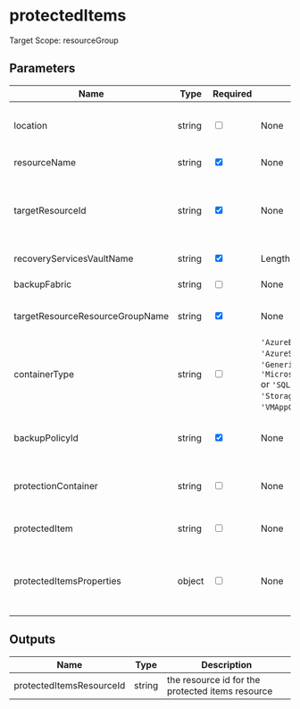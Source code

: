 ﻿# protectedItems

Target Scope: resourceGroup

## Parameters
| Name | Type | Required | Validation | Default value | Description |
| -- |  -- | -- | -- | -- | -- |
| location | string | <input type="checkbox"> | None | <pre>resourceGroup().location</pre> | Specifies the Azure location where the resource should be created. Defaults to the resourcegroup location. |
| resourceName | string | <input type="checkbox" checked> | None | <pre></pre> | The name of the resource you want to backup. Should be pre-existing. |
| targetResourceId | string | <input type="checkbox" checked> | None | <pre></pre> | The resourceId for the resource to backup. Should be pre-existing.<br>Example: resourceId(vmResourceGroup, 'Microsoft.Compute/virtualMachines', vmName) |
| recoveryServicesVaultName | string | <input type="checkbox" checked> | Length between 2-50 | <pre></pre> | The name of the recovery services vault. This should be pre-existing. |
| backupFabric | string | <input type="checkbox"> | None | <pre>'Azure'</pre> | The name of the backup container\'s fabric. |
| targetResourceResourceGroupName | string | <input type="checkbox" checked> | None | <pre></pre> | the resource group where the resources you want to backup are in. Should be pre-existing. |
| containerType | string | <input type="checkbox"> | `'AzureBackupServerContainer'` or `'AzureSqlContainer'` or `'GenericContainer'` or `'Microsoft.Compute/virtualMachines'` or `'SQLAGWorkLoadContainer'` or `'StorageContainer'` or `'VMAppContainer'` or `'Windows'` | <pre>'Microsoft.Compute/virtualMachines'</pre> | The container type for the type of resource you want to backup |
| backupPolicyId | string | <input type="checkbox" checked> | None | <pre></pre> | The id for the backup policy in the recovery vault te protected item is going to use. The should be pre-existing. |
| protectionContainer | string | <input type="checkbox"> | None | <pre>'iaasvmcontainer;iaasvmcontainerv2;&#36;{targetResourceResourceGroupName};&#36;{resourceName}'</pre> | the type of protection container for the type of resources you want to create a protected item for in the recovery services vault. |
| protectedItem | string | <input type="checkbox"> | None | <pre>'vm;iaasvmcontainerv2;&#36;{resourceGroup().name};&#36;{resourceName}'</pre> | the type of resource you want to create a protected item for in the protection container type. |
| protectedItemsProperties | object | <input type="checkbox"> | None | <pre>{<br>  protectedItemType: containerType<br>  policyId: backupPolicyId<br>  sourceResourceId: targetResourceId<br>}</pre> | The properties for the resource protectedItems in the protectioncontainer you want to create |

## Outputs
| Name | Type | Description |
| -- |  -- | -- |
| protectedItemsResourceId | string | the resource id for the protected items resource |
